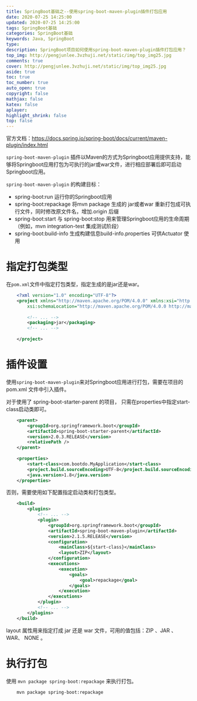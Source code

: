 ```yaml
---
title: SpringBoot基础之--使用spring-boot-maven-plugin插件打包应用
date: 2020-07-25 14:25:00
updated: 2020-07-25 14:25:00
tags: SpringBoot基础
categories: SpringBoot基础
keywords: Java, SpringBoot
type: 
description: SpringBoot项目如何使用spring-boot-maven-plugin插件打包应用？
top_img: http://pengjunlee.3vzhuji.net/static/img/top_img25.jpg
comments: true
cover: http://pengjunlee.3vzhuji.net/static/img/top_img25.jpg
aside: true
toc: true
toc_number: true
auto_open: true
copyright: false
mathjax: false
katex: false
aplayer:
highlight_shrink: false
top: false
---
```

官方文档：<https://docs.spring.io/spring-boot/docs/current/maven-plugin/index.html>

`spring-boot-maven-plugin` 插件以Maven的方式为Springboot应用提供支持，能够将Springboot应用打包为可执行的jar或war文件，进行相应部署后即可启动Springboot应用。

`spring-boot-maven-plugin` 的构建目标：

- spring-boot:run 运行你的Springboot应用
- spring-boot:repackage 将mvn package 生成的 jar或者war 重新打包成可执行文件，同时修改原文件名，增加.origin 后缀
- spring-boot:start 与 spring-boot:stop 用来管理Springboot应用的生命周期（例如，mvn integration-test 集成测试阶段）
- spring-boot:build-info 生成构建信息build-info.properties 可供Actuator 使用

# 指定打包类型
在`pom.xml`文件中指定打包类型，指定生成的是jar还是war。 
```Xml
	<?xml version="1.0" encoding="UTF-8"?>
	<project xmlns="http://maven.apache.org/POM/4.0.0" xmlns:xsi="http://www.w3.org/2001/XMLSchema-instance"
		xsi:schemaLocation="http://maven.apache.org/POM/4.0.0 http://maven.apache.org/xsd/maven-4.0.0.xsd">
	 
		<!-- ... -->
		<packaging>jar</packaging>
		<!-- ... -->
	 
	</project>
```

# 插件设置
使用`spring-boot-maven-plugin`来对Springboot应用进行打包，需要在项目的 pom.xml 文件中引入插件。 

对于使用了 spring-boot-starter-parent 的项目， 只需在properties中指定start-class启动类即可。 
```Xml
	<parent>
		<groupId>org.springframework.boot</groupId>
		<artifactId>spring-boot-starter-parent</artifactId>
		<version>2.0.3.RELEASE</version>
		<relativePath />
	</parent>
 
	<properties>
		<start-class>com.bootdo.MyApplication</start-class>
		<project.build.sourceEncoding>UTF-8</project.build.sourceEncoding>
		<java.version>1.8</java.version>
	</properties>
```
否则，需要使用如下配置指定启动类和打包类型。 
```Xml
	<build>
		<plugins>
			<!-- ... -->
			<plugin>
				<groupId>org.springframework.boot</groupId>
				<artifactId>spring-boot-maven-plugin</artifactId>
				<version>2.1.5.RELEASE</version>
				<configuration>
					<mainClass>${start-class}</mainClass>
					<layout>ZIP</layout>
				</configuration>
				<executions>
					<execution>
						<goals>
							<goal>repackage</goal>
						</goals>
					</execution>
				</executions>
			</plugin>
			<!-- ... -->
		</plugins>
	</build>
```
layout 属性用来指定打成 jar 还是 war 文件，可用的值包括：ZIP 、JAR 、WAR、 NONE 。 

# 执行打包 
使用 `mvn package spring-boot:repackage` 来执行打包。
```
	mvn package spring-boot:repackage
```
